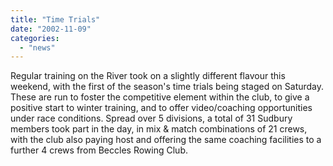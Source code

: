 ```yaml
---
title: "Time Trials"
date: "2002-11-09"
categories: 
  - "news"
---
```


Regular training on the River took on a slightly different flavour this weekend, with the first of the season's time trials being staged on Saturday. These are run to foster the competitive element within the club, to give a positive start to winter training, and to offer video/coaching opportunities under race conditions. Spread over 5 divisions, a total of 31 Sudbury members took part in the day, in mix & match combinations of 21 crews, with the club also paying host and offering the same coaching facilities to a further 4 crews from Beccles Rowing Club.
